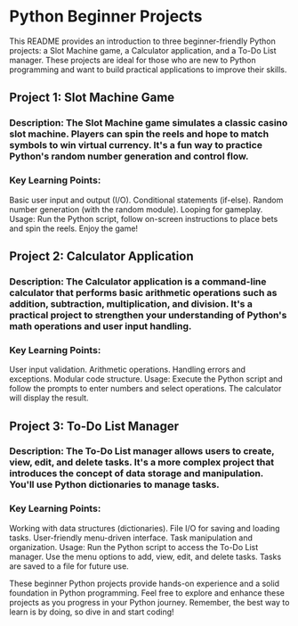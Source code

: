
# Python Beginner Projects


This README provides an introduction to three beginner-friendly Python projects: a Slot Machine game, a Calculator application, and a To-Do List manager. These projects are ideal for those who are new to Python programming and want to build practical applications to improve their skills.

## Project 1: Slot Machine Game

### Description: The Slot Machine game simulates a classic casino slot machine. Players can spin the reels and hope to match symbols to win virtual currency. It's a fun way to practice Python's random number generation and control flow.

### Key Learning Points:

Basic user input and output (I/O).
Conditional statements (if-else).
Random number generation (with the random module).
Looping for gameplay.
Usage: Run the Python script, follow on-screen instructions to place bets and spin the reels. Enjoy the game!

## Project 2: Calculator Application

### Description: The Calculator application is a command-line calculator that performs basic arithmetic operations such as addition, subtraction, multiplication, and division. It's a practical project to strengthen your understanding of Python's math operations and user input handling.

### Key Learning Points:

User input validation.
Arithmetic operations.
Handling errors and exceptions.
Modular code structure.
Usage: Execute the Python script and follow the prompts to enter numbers and select operations. The calculator will display the result.

## Project 3: To-Do List Manager

### Description: The To-Do List manager allows users to create, view, edit, and delete tasks. It's a more complex project that introduces the concept of data storage and manipulation. You'll use Python dictionaries to manage tasks.

### Key Learning Points:

Working with data structures (dictionaries).
File I/O for saving and loading tasks.
User-friendly menu-driven interface.
Task manipulation and organization.
Usage: Run the Python script to access the To-Do List manager. Use the menu options to add, view, edit, and delete tasks. Tasks are saved to a file for future use.

These beginner Python projects provide hands-on experience and a solid foundation in Python programming. Feel free to explore and enhance these projects as you progress in your Python journey. Remember, the best way to learn is by doing, so dive in and start coding!
